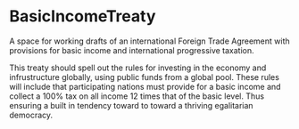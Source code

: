 # BasicIncomeTreaty
A space for working drafts of an international Foreign Trade Agreement with provisions for basic income and international progressive taxation.

This treaty should spell out the rules for investing in the economy and infrustructure globally, using public funds from a global pool. These rules will include that participating nations must provide for a basic income and collect a 100% tax on all income 12 times that of the basic level. Thus ensuring a built in tendency toward to toward a thriving egalitarian democracy.
